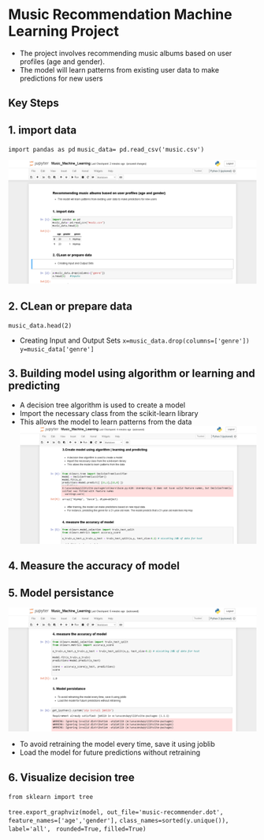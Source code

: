 # Music Recommendation Machine Learning Project

- The project involves recommending music albums based on user profiles (age and gender). 
- The model will learn patterns from existing user data to make predictions for new users
## Key Steps
## 1. import data

`import pandas as pd`
`music_data= pd.read_csv('music.csv')`

![](01_localhost.png)

## 2. CLean or prepare data
`music_data.head(2)`
- Creating Input and Output Sets
  `x=music_data.drop(columns=['genre'])`
  `y=music_data['genre']`

## 3. Building model using algorithm or learning and predicting
- A decision tree algorithm is used to create a model 
- Import the necessary class from the scikit-learn library
- This allows the model to learn patterns from the data
![](03_localhost.png)

## 4. Measure the accuracy of model
## 5. Model persistance

![](04_localhost.png)

* To avoid retraining the model every time, save it using joblib
* Load the model for future predictions without retraining
  
## 6. Visualize decision tree
`from sklearn import tree`

`tree.export_graphviz(model, out_file='music-recommender.dot',`
` feature_names=['age','gender'],`
`class_names=sorted(y.unique()),`
 `label='all',`
 ` rounded=True,`
 `filled=True)`
